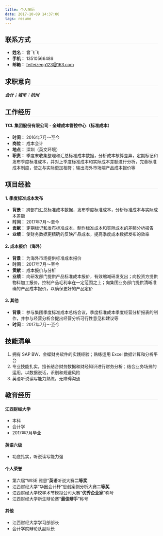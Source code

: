 ```yaml
---
title: 个人简历
date: 2017-10-09 14:37:00
tags: resume
---
```


<style type="text/css">
  .post-info {
    display: none;
  }

  h1, h2 {
    border-bottom: 1px solid #eeeeee;
  }
</style>

## 联系方式

* **姓名：** 曾飞飞
* **手机：** 13510566486
* **邮箱：** feifeizeng123@163.com

## 求职意向

##### 会计；城市：杭州

## 工作经历

#### TCL 集团股份有限公司 - 全球成本管控中心（标准成本）

* **时间：** 2016年7月～至今
* **岗位：** 成本会计
* **地点：** 深圳（英文环境）
* **职责：** 季度末收集整理和汇总标准成本数据，分析成本核算差异，定期标记和发布季度标准成本，并对上季度标准成本和实际成本差额进行分析，完善标准成本制度，使之与实际更加相符；输出海外市场端产品成本报价等

## 项目经验

#### 1. 季度标准成本发布

  * **背景：** 跨部门汇总标准成本数据，发布季度标准成本，分析标准成本与实际成本差额
  * **时间：** 2017年7月～至今
  * **贡献：** 定期标记和发布标准成本、制作标准成本和实际成本的差额分析报告
  * **业绩：** 使财务数据更精确的反映产品成本，提高季度成本数据发布的效率

#### 2. 成本报价（海外）

  * **背景：** 为海外市场提供标准成本报价
  * **时间：** 2017年7月～至今
  * **贡献：** 成本报价与分析
  * **业绩：** 向研发部门提供产品标准成本报价，有效缩减研发支出；向投资方提供物料加工报价，控制产品毛利率在一定范围之上；向集团业务部门提供清晰准确的产品成本报价，以确保更好的产品定价

#### 3. 其他

  * **背景：** 参与集团季度标准成本总结会议，季度标准成本季度经营分析报表的制作，并参与经营分析会提出经营分析可行性意见和建议等
  * **时间：** 2017年7月～至今

## 技能清单

1. 拥有 SAP BW、金蝶财务软件的实践经验；熟练运用 Excel 数据计算和分析平台
2. 专业技能扎实，擅长结合财务数据和财经知识进行财务分析；结合业务场景的运用，以数据说话，识别和规避风险
3. 英语听说读写能力熟练，无障碍沟通

## 教育经历

#### 江西财经大学

* 本科
* 会计学
* 2017年7月毕业

#### 英语六级

* 功底扎实，听说读写能力强

#### 个人荣誉

* 第六届“WISE 雅思”**英语**听说大赛**二等奖**
* 江西财经大学“华圈会计杯”思创案例分析大赛**二等奖**
* 江西财经大学校学术节模拟公司大赛“**优秀企业家**”称号
* 江西财经大学新生辩论赛“**最佳辩手**”称号

#### 其他

* 江西财经大学学习部部长
* 会计学院辩论队副队长
